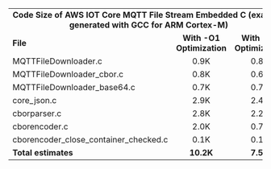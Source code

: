 <table>
    <tr>
        <td colspan="3"><center><b>Code Size of AWS IOT Core MQTT File Stream Embedded C (example generated with GCC for ARM Cortex-M)</b></center></td>
    </tr>
    <tr>
        <td><b>File</b></td>
        <td><b><center>With -O1 Optimization</center></b></td>
        <td><b><center>With -Os Optimization</center></b></td>
    </tr>
    <tr>
        <td>MQTTFileDownloader.c</td>
        <td><center>0.9K</center></td>
        <td><center>0.8K</center></td>
    </tr>
    <tr>
        <td>MQTTFileDownloader_cbor.c</td>
        <td><center>0.8K</center></td>
        <td><center>0.6K</center></td>
    </tr>
    <tr>
        <td>MQTTFileDownloader_base64.c</td>
        <td><center>0.7K</center></td>
        <td><center>0.7K</center></td>
    </tr>
    <tr>
        <td>core_json.c</td>
        <td><center>2.9K</center></td>
        <td><center>2.4K</center></td>
    </tr>
    <tr>
        <td>cborparser.c</td>
        <td><center>2.8K</center></td>
        <td><center>2.2K</center></td>
    </tr>
    <tr>
        <td>cborencoder.c</td>
        <td><center>2.0K</center></td>
        <td><center>0.7K</center></td>
    </tr>
    <tr>
        <td>cborencoder_close_container_checked.c</td>
        <td><center>0.1K</center></td>
        <td><center>0.1K</center></td>
    </tr>
    <tr>
        <td><b>Total estimates</b></td>
        <td><b><center>10.2K</center></b></td>
        <td><b><center>7.5K</center></b></td>
    </tr>
</table>
